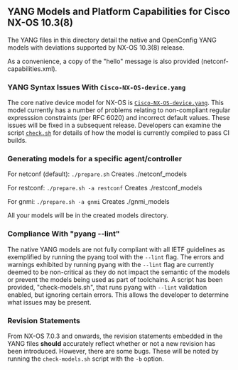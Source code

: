 ## YANG Models and Platform Capabilities for Cisco NX-OS 10.3(8)

The YANG files in this directory detail the native and OpenConfig YANG models with deviations supported by NX-OS 10.3(8) release.

As a convenience, a copy of the "hello" message is also provided (netconf-capabilities.xml).

### YANG Syntax Issues With ```Cisco-NX-OS-device.yang```

The core native device model for NX-OS is [```Cisco-NX-OS-device.yang```](Cisco-NX-OS-device.yang). This model currently has a number of problems relating to non-compliant regular expresssion constraints (per RFC 6020) and incorrect default values. These issues will be fixed in a subsequent release.  Developers can examine the script [```check.sh```](../check.sh) for details of how the model is currently compiled to pass CI builds.

### Generating models for a specific agent/controller

For netconf (default): `./prepare.sh` 
     Creates ./netconf_models

For restconf: `./prepare.sh -a restconf` 
     Creates ./restconf_models
     
For gnmi: `./prepare.sh -a gnmi` 
     Creates ./gnmi_models

All your models will be in the created models directory.

### Compliance With "pyang --lint"

The native YANG models are not fully compliant with all IETF guidelines as exemplified by running the pyang tool with the ```--lint``` flag. The errors and warnings exhibited by running pyang with the ```--lint``` flag are currently deemed to be non-critical as they do not impact the semantic of the models or prevent the models being used as part of toolchains. A script has been provided, "check-models.sh", that runs pyang with ```--lint``` validation enabled, but ignoring certain errors. This allows the developer to determine what issues may be present.


### Revision Statements

From NX-OS 7.0.3 and onwards, the revision statements embedded in the YANG files **should** accurately reflect whether or not a new revision has been introduced. However, there are some bugs. These will be noted by running the ```check-models.sh``` script with the ```-b``` option.



